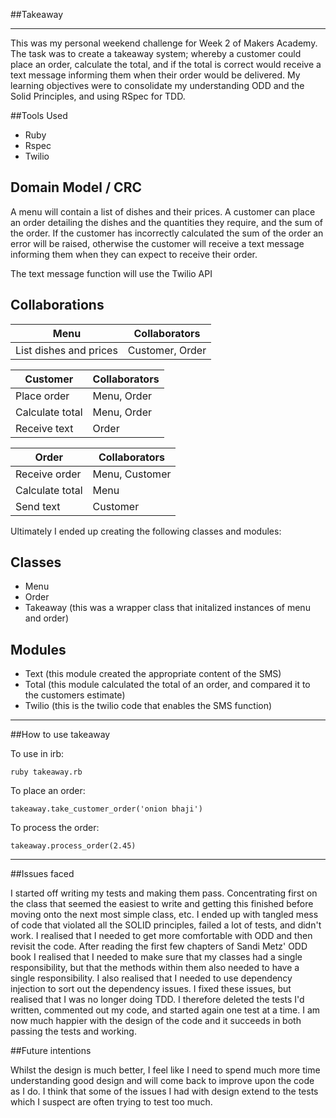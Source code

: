 
##Takeaway
_____________________

This was my personal weekend challenge for Week 2 of Makers Academy. The task was to create a takeaway system; whereby a customer could place an order, calculate the total, and if the total is correct would receive a text message informing them when their order would be delivered. My learning objectives were to consolidate my understanding ODD and the Solid Principles, and using RSpec for TDD.

##Tools Used
* Ruby
* Rspec
* Twilio


## Domain Model / CRC

A menu will contain a list of dishes and their prices. A customer can place an order detailing the dishes and the quantities they require, and the sum of the order.
If the customer has incorrectly calculated the sum of the order an error will be raised, otherwise the customer will receive a text message informing them when they can expect to receive their order.

The text message function will use the Twilio API


Collaborations
--------------

Menu                    | Collaborators
------------------------|-------------------
List dishes and prices  | Customer, Order


Customer                | Collaborators
------------------------|-------------------
Place order             | Menu, Order
Calculate total         | Menu, Order
Receive text            | Order

Order                   | Collaborators
------------------------|--------------------
Receive order           | Menu, Customer
Calculate total         | Menu
Send text               | Customer


Ultimately I ended up creating the following classes and modules:

Classes
-------

* Menu
* Order
* Takeaway (this was a wrapper class that initalized instances of menu and order)

Modules
-------

* Text (this module created the appropriate content of the SMS)
* Total (this module calculated the total of an order, and compared it to the customers estimate)
* Twilio (this is the twilio code that enables the SMS function)
___________________________

##How to use takeaway

To use in irb:
```shell
ruby takeaway.rb
```
To place an order:
```shell
takeaway.take_customer_order('onion bhaji')
```
To process the order:
```shell
takeaway.process_order(2.45)
```

_______________________________

##Issues faced

I started off writing my tests and making them pass. Concentrating first on the class that seemed the easiest to write and getting this finished before moving onto the next most simple class, etc. I ended up with tangled mess of code that violated all the SOLID principles, failed a lot of tests, and didn't work. I realised that I needed to get more comfortable with ODD and then revisit the code. After reading the first few chapters of Sandi Metz' ODD book I realised that I needed to make sure that my classes had a single responsibility, but that the methods within them also needed to have a single responsibility. I also realised that I needed to use dependency injection to sort out the dependency issues. I fixed these issues, but realised that I was no longer doing TDD. I therefore deleted the tests I'd written, commented out my code, and started again one test at a time. I am now much happier with the design of the code and it succeeds in both passing the tests and working.

##Future intentions

Whilst the design is much better, I feel like I need to spend much more time understanding good design and will come back to improve upon the code as I do. I think that some of the issues I had with design extend to the tests which I suspect are often trying to test too much.
